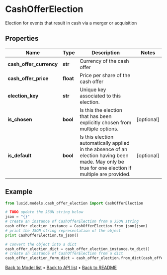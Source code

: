 # CashOfferElection

Election for events that result in cash via a merger or acquisition

## Properties
Name | Type | Description | Notes
------------ | ------------- | ------------- | -------------
**cash_offer_currency** | **str** | Currency of the cash offer | 
**cash_offer_price** | **float** | Price per share of the cash offer | 
**election_key** | **str** | Unique key associated to this election. | 
**is_chosen** | **bool** | Is this the election that has been explicitly chosen from multiple options. | [optional] 
**is_default** | **bool** | Is this election automatically applied in the absence of an election having been made.  May only be true for one election if multiple are provided. | [optional] 

## Example

```python
from lusid.models.cash_offer_election import CashOfferElection

# TODO update the JSON string below
json = "{}"
# create an instance of CashOfferElection from a JSON string
cash_offer_election_instance = CashOfferElection.from_json(json)
# print the JSON string representation of the object
print CashOfferElection.to_json()

# convert the object into a dict
cash_offer_election_dict = cash_offer_election_instance.to_dict()
# create an instance of CashOfferElection from a dict
cash_offer_election_form_dict = cash_offer_election.from_dict(cash_offer_election_dict)
```
[Back to Model list](../README.md#documentation-for-models) &#8226; [Back to API list](../README.md#documentation-for-api-endpoints) &#8226; [Back to README](../README.md)


